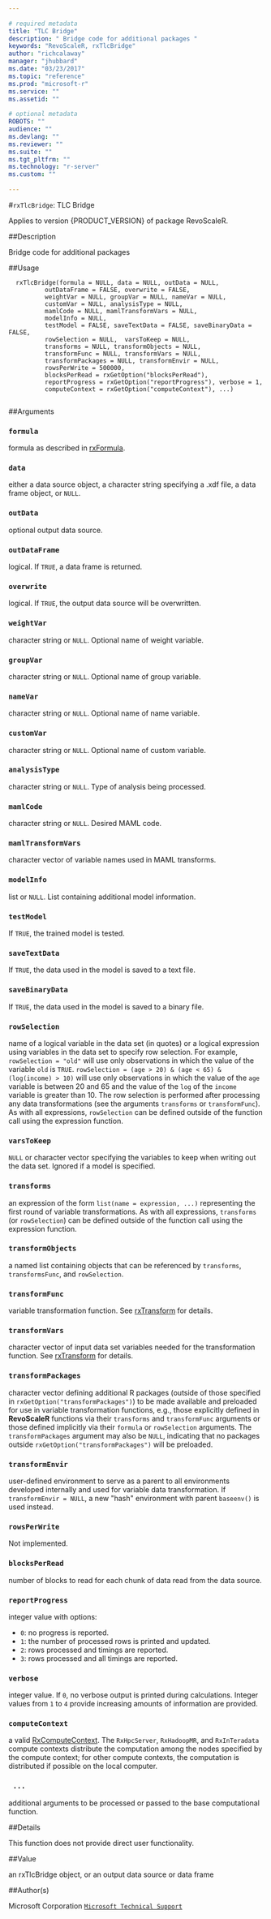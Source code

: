 ```yaml
--- 
 
# required metadata 
title: "TLC Bridge" 
description: " Bridge code for additional packages " 
keywords: "RevoScaleR, rxTlcBridge" 
author: "richcalaway" 
manager: "jhubbard" 
ms.date: "03/23/2017" 
ms.topic: "reference" 
ms.prod: "microsoft-r" 
ms.service: "" 
ms.assetid: "" 
 
# optional metadata 
ROBOTS: "" 
audience: "" 
ms.devlang: "" 
ms.reviewer: "" 
ms.suite: "" 
ms.tgt_pltfrm: "" 
ms.technology: "r-server" 
ms.custom: "" 
 
--- 
```

 
 
 #`rxTlcBridge`: TLC Bridge

 Applies to version {PRODUCT_VERSION} of package RevoScaleR.
 
 ##Description
 
Bridge code for additional packages
 
 
 ##Usage

```   
  rxTlcBridge(formula = NULL, data = NULL, outData = NULL,
          outDataFrame = FALSE, overwrite = FALSE,
          weightVar = NULL, groupVar = NULL, nameVar = NULL, 
          customVar = NULL, analysisType = NULL,
          mamlCode = NULL, mamlTransformVars = NULL, 
          modelInfo = NULL,    
          testModel = FALSE, saveTextData = FALSE, saveBinaryData = FALSE,
          rowSelection = NULL,  varsToKeep = NULL, 
          transforms = NULL, transformObjects = NULL,
          transformFunc = NULL, transformVars = NULL, 
          transformPackages = NULL, transformEnvir = NULL,  
          rowsPerWrite = 500000, 
          blocksPerRead = rxGetOption("blocksPerRead"), 
          reportProgress = rxGetOption("reportProgress"), verbose = 1,
          computeContext = rxGetOption("computeContext"), ...)
 
```
 
 ##Arguments

   
    
 ### `formula`
 formula as described in [rxFormula](rxFormula.md). 
  
  
    
 ### `data`
 either a data source object, a character string specifying a .xdf file, a data frame object, or `NULL`. 
  
  
    
 ### `outData`
 optional output data source. 
  
  
    
 ### `outDataFrame`
 logical.  If `TRUE`, a data frame is returned. 
  
  
    
 ### `overwrite`
 logical.  If `TRUE`, the output data source will be overwritten. 
  
  
    
 ### `weightVar`
 character string or `NULL`. Optional name of weight variable. 
  
   
    
 ### `groupVar`
 character string or `NULL`. Optional name of group variable. 
  
   
    
 ### `nameVar`
 character string or `NULL`. Optional name of name variable. 
  
   
    
 ### `customVar`
 character string or `NULL`. Optional name of custom variable. 
  
   
    
 ### `analysisType`
 character string or `NULL`. Type of analysis being processed. 
  
   
    
 ### `mamlCode`
 character string or `NULL`. Desired MAML code. 
  
  
    
 ### `mamlTransformVars`
 character vector of variable names used in MAML transforms. 
  
  
     
  
    
 ### `modelInfo`
 list or `NULL`. List containing additional model information. 
  
  
     
  
    
 ### `testModel`
 If `TRUE`, the trained model is tested. 
  
  
    
 ### `saveTextData`
 If `TRUE`, the data used in the model is saved to a text file. 
  
  
    
 ### `saveBinaryData`
 If `TRUE`, the data used in the model is saved to a binary file. 
  
  
    
 ### `rowSelection`
 name of a logical variable in the data set (in quotes) or a logical expression using variables in the data set to specify row selection.  For example, `rowSelection = "old"` will use only observations in which the value of the variable `old` is `TRUE`.  `rowSelection = (age > 20) & (age < 65) & (log(income) > 10)` will use only observations in which the value of the `age` variable is between 20 and 65 and the value of the `log` of the `income` variable is greater than 10.  The row selection is performed after processing any data transformations  (see the arguments `transforms` or `transformFunc`). As with all expressions, `rowSelection` can be defined outside of the function  call using the expression function. 
  
  
    
 ### `varsToKeep`
 `NULL` or character vector specifying the variables to keep when writing out the data set.  Ignored if a model is specified. 
  
  
    
 ### `transforms`
 an expression of the form `list(name = expression, ...)` representing the first round of variable transformations. As with all expressions, `transforms` (or `rowSelection`)  can be defined outside of the function call using the expression function. 
  
  
    
 ### `transformObjects`
 a named list containing objects that can be referenced by `transforms`, `transformsFunc`, and `rowSelection`. 
  
  
    
 ### `transformFunc`
 variable transformation function. See [rxTransform](rxTransform.md) for details. 
  
  
    
 ### `transformVars`
 character vector of input data set variables needed for the transformation function. See [rxTransform](rxTransform.md) for details. 
  
  
    
 ### `transformPackages`
 character vector defining additional R packages (outside of those specified in `rxGetOption("transformPackages")`) to be made available and  preloaded for use in variable transformation functions, e.g., those explicitly defined in **RevoScaleR** functions via their `transforms` and `transformFunc` arguments or those  defined implicitly via their `formula` or `rowSelection` arguments.  The `transformPackages` argument may also be `NULL`,  indicating that no packages outside `rxGetOption("transformPackages")` will be preloaded. 
  
  
    
 ### `transformEnvir`
 user-defined environment to serve as a parent to  all environments developed internally and used for variable data transformation. If `transformEnvir = NULL`, a new "hash" environment with parent `baseenv()` is used instead. 
  
  
    
 ### `rowsPerWrite`
 Not implemented. 
  
  
    
 ### `blocksPerRead`
 number of blocks to read for each chunk of data read from the data source. 
  
  
    
 ### `reportProgress`
 integer value with options:  
*   `0`: no progress is reported. 
*   `1`: the number of processed rows is printed and updated. 
*   `2`: rows processed and timings are reported. 
*   `3`: rows processed and all timings are reported. 
  
  
  
    
 ### `verbose`
 integer value. If `0`, no verbose output is printed during calculations. Integer values from `1` to `4` provide increasing amounts of information are provided. 
  
  
  
 ### `computeContext`
 a valid [RxComputeContext](RxComputeContext.md).  The `RxHpcServer`, `RxHadoopMR`, and `RxInTeradata` compute  contexts distribute the computation among the nodes specified by the  compute context; for other compute contexts, the  computation is distributed if possible on the local computer. 
  
   
    
 ### ` ...`
 additional arguments to be processed or passed  to the base computational function. 
  
 
 
 
 ##Details
 
This function does not provide direct user functionality.
 
 
 ##Value
 
an rxTlcBridge object, or an output data source or data frame

 
 ##Author(s)
 
Microsoft Corporation [`Microsoft Technical Support`](https://go.microsoft.com/fwlink/?LinkID=698556&clcid=0x409)

 
 
